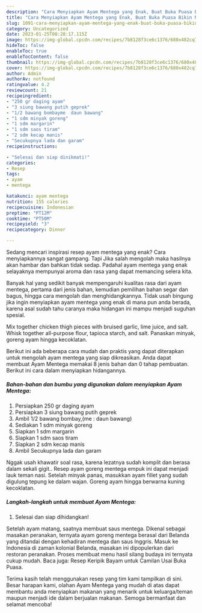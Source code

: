 ```yaml
---
description: "Cara Menyiapkan Ayam Mentega yang Enak, Buat Buka Puasa Bikin Ngiler"
title: "Cara Menyiapkan Ayam Mentega yang Enak, Buat Buka Puasa Bikin Ngiler"
slug: 1091-cara-menyiapkan-ayam-mentega-yang-enak-buat-buka-puasa-bikin-ngiler
category: Uncategorized
date: 2023-01-25T08:28:17.115Z
image: https://img-global.cpcdn.com/recipes/7b8128f3ce6c1376/680x482cq70/ayam-mentega-foto-resep-utama.jpg
hideToc: false
enableToc: true
enableTocContent: false
thumbnail: https://img-global.cpcdn.com/recipes/7b8128f3ce6c1376/680x482cq70/ayam-mentega-foto-resep-utama.jpg
cover: https://img-global.cpcdn.com/recipes/7b8128f3ce6c1376/680x482cq70/ayam-mentega-foto-resep-utama.jpg
author: Admin
authorAv: notfound
ratingvalue: 4.2
reviewcount: 21
recipeingredient:
- "250 gr daging ayam"
- "3 siung bawang putih geprek"
- "1/2 bawang bombayme  daun bawang"
- "1 sdm minyak goreng"
- "1 sdm margarin"
- "1 sdm saos tiram"
- "2 sdm kecap manis"
- "Secukupnya lada dan garam"
recipeinstructions:

- "Selesai dan siap dinikmati!"
categories:
- Resep
tags:
- ayam
- mentega

katakunci: ayam mentega 
nutrition: 155 calories
recipecuisine: Indonesian
preptime: "PT12M"
cooktime: "PT50M"
recipeyield: "3"
recipecategory: Dinner

---
```



Sedang mencari inspirasi resep ayam mentega yang enak? Cara menyiapkannya sangat gampang. Tapi Jika salah mengolah maka hasilnya akan hambar dan bahkan tidak sedap. Padahal ayam mentega yang enak selayaknya mempunyai aroma dan rasa yang dapat memancing selera kita.


Banyak hal yang sedikit banyak mempengaruhi kualitas rasa dari ayam mentega, pertama dari jenis bahan, kemudian pemilihan bahan segar dan bagus, hingga cara mengolah dan menghidangkannya. Tidak usah bingung jika ingin menyiapkan ayam mentega yang enak di mana pun anda berada, karena asal sudah tahu caranya maka hidangan ini mampu menjadi suguhan spesial.

Mix together chicken thigh pieces with bruised garlic, lime juice, and salt. Whisk together all-purpose flour, tapioca starch, and salt. Panaskan minyak, goreng ayam hingga kecoklatan.


Berikut ini ada beberapa cara mudah dan praktis yang dapat diterapkan untuk mengolah ayam mentega yang siap dikreasikan. Anda dapat membuat Ayam Mentega memakai 8 jenis bahan dan 0 tahap pembuatan. Berikut ini cara dalam menyiapkan hidangannya.

<!--inarticleads1-->

##### Bahan-bahan dan bumbu yang digunakan dalam menyiapkan Ayam Mentega:

1. Persiapkan 250 gr daging ayam
1. Persiapkan 3 siung bawang putih geprek
1. Ambil 1/2 bawang bombay,(me : daun bawang)
1. Sediakan 1 sdm minyak goreng
1. Siapkan 1 sdm margarin
1. Siapkan 1 sdm saos tiram
1. Siapkan 2 sdm kecap manis
1. Ambil Secukupnya lada dan garam


Nggak usah khawatir soal rasa, karena lezatnya sudah komplit dan berasa dalam sekali gigit.. Resep ayam goreng mentega empuk ini dapat menjadi lauk teman nasi. Setelah minyak panas, masukkan ayam fillet yang sudah digulung tepung ke dalam wajan. Goreng ayam hingga berwarna kuning kecoklatan. 

<!--inarticleads2-->

##### Langkah-langkah untuk membuat Ayam Mentega:


1. Selesai dan siap dihidangkan!

Setelah ayam matang, saatnya membuat saus mentega. Dikenal sebagai masakan peranakan, ternyata ayam goreng mentega berasal dari Belanda yang ditandai dengan kehadiran mentega dan saus Inggris. Masuk ke Indonesia di zaman kolonial Belanda, masakan ini dipopulerkan dari restoran peranakan. Proses membuat menu hasil silang budaya ini ternyata cukup mudah. Baca juga: Resep Keripik Bayam untuk Camilan Usai Buka Puasa. 

Terima kasih telah menggunakan resep yang tim kami tampilkan di sini. Besar harapan kami, olahan Ayam Mentega yang mudah di atas dapat membantu anda menyiapkan makanan yang menarik untuk keluarga/teman maupun menjadi ide dalam berjualan makanan. Semoga bermanfaat dan selamat mencoba!
